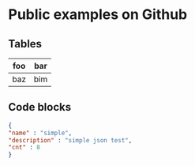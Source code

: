 # Public examples on Github

## Tables

| foo | bar |
| --- | --- |
| baz | bim |

## Code blocks

```JSON
{
"name" : "simple",
"description" : "simple json test",
"cnt" : 8
}
```